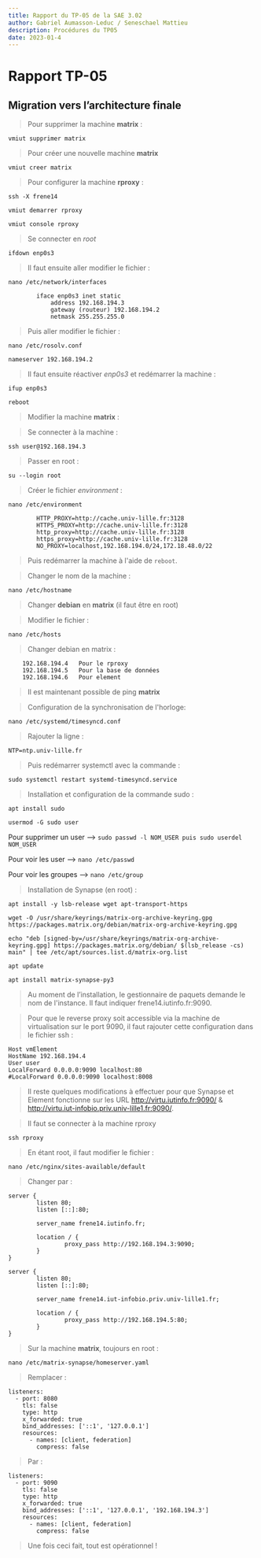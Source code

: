 ```yaml
---
title: Rapport du TP-05 de la SAE 3.02
author: Gabriel Aumasson-Leduc / Seneschael Mattieu
description: Procédures du TP05
date: 2023-01-4
---
```


# Rapport TP-05

## Migration vers l’architecture finale

>Pour supprimer la machine **matrix** :

`vmiut supprimer matrix`

>Pour créer une nouvelle machine **matrix**

`vmiut creer matrix`

>Pour configurer la machine **rproxy** :

`ssh -X frene14`


`vmiut demarrer rproxy`


`vmiut console rproxy`


>Se connecter en *root*

`ifdown enp0s3`
>Il faut ensuite aller modifier le fichier : 

`nano /etc/network/interfaces`

```
        iface enp0s3 inet static
            address 192.168.194.3
            gateway (routeur) 192.168.194.2
            netmask 255.255.255.0
```
>Puis aller modifier le fichier :
 
`nano /etc/rosolv.conf`

`nameserver 192.168.194.2`

>Il faut ensuite réactiver *enp0s3* et redémarrer la machine :

`ifup enp0s3`

`reboot`

>Modifier la machine **matrix** : 

>Se connecter à la machine : 

`ssh user@192.168.194.3`
>Passer en root :

`su --login root`
>Créer le fichier *environment* :

`nano /etc/environment`

```
        HTTP_PROXY=http://cache.univ-lille.fr:3128
        HTTPS_PROXY=http://cache.univ-lille.fr:3128
        http_proxy=http://cache.univ-lille.fr:3128
        https_proxy=http://cache.univ-lille.fr:3128
        NO_PROXY=localhost,192.168.194.0/24,172.18.48.0/22
```

>Puis redémarrer la machine à l'aide de `reboot`.

>Changer le nom de la machine :

`nano /etc/hostname`
    
>Changer **debian** en **matrix** (il faut être en root)

>Modifier le fichier :

`nano /etc/hosts`

>Changer debian en matrix : 
```
    192.168.194.4   Pour le rproxy
    192.168.194.5   Pour la base de données
    192.168.194.6   Pour element
```

>Il est maintenant possible de ping **matrix**

>Configuration de la synchronisation de l'horloge:

`nano /etc/systemd/timesyncd.conf`

>Rajouter la ligne : 

`NTP=ntp.univ-lille.fr`

>Puis redémarrer systemctl avec la commande : 

`sudo systemctl restart systemd-timesyncd.service`


>Installation et configuration de la commande sudo :

`apt install sudo `

`usermod -G sudo user`

Pour supprimer un user --> `sudo passwd -l NOM_USER puis sudo userdel NOM_USER`

Pour voir les user --> `nano /etc/passwd`

Pour voir les groupes --> `nano /etc/group`

>Installation de Synapse (en root) :

`apt install -y lsb-release wget apt-transport-https`

`wget -O /usr/share/keyrings/matrix-org-archive-keyring.gpg https://packages.matrix.org/debian/matrix-org-archive-keyring.gpg`

`echo "deb [signed-by=/usr/share/keyrings/matrix-org-archive-keyring.gpg] https://packages.matrix.org/debian/ $(lsb_release -cs) main" | tee /etc/apt/sources.list.d/matrix-org.list`

`apt update`

`apt install matrix-synapse-py3`

>Au moment de l’installation, le gestionnaire de paquets demande le nom de l'instance. Il faut indiquer frene14.iutinfo.fr:9090.

>Pour que le reverse proxy soit accessible via la machine de virtualisation sur le port 9090, il faut rajouter cette configuration dans le fichier ssh : 

```
Host vmElement
HostName 192.168.194.4
User user
LocalForward 0.0.0.0:9090 localhost:80
#LocalForward 0.0.0.0:9090 localhost:8008
```

>Il reste quelques modifications à effectuer pour que Synapse et Element fonctionne sur les URL http://virtu.iutinfo.fr:9090/ & http://virtu.iut-infobio.priv.univ-lille1.fr:9090/.

>Il faut se connecter à la machine rproxy

`ssh rproxy`

>En étant root, il faut modifier le fichier : 

`nano /etc/nginx/sites-available/default`

>Changer par : 
```
server {
        listen 80;
        listen [::]:80;

        server_name frene14.iutinfo.fr;

        location / {
                proxy_pass http://192.168.194.3:9090;
        }
}

server {
        listen 80;
        listen [::]:80;

        server_name frene14.iut-infobio.priv.univ-lille1.fr;

        location / {
                proxy_pass http://192.168.194.5:80;
        }
}
```

>Sur la machine **matrix**, toujours en root :

`nano /etc/matrix-synapse/homeserver.yaml`

>Remplacer :

```
listeners:
  - port: 8080
    tls: false
    type: http
    x_forwarded: true
    bind_addresses: ['::1', '127.0.0.1']
    resources:
      - names: [client, federation]
        compress: false
```

>Par :

```
listeners:
  - port: 9090
    tls: false
    type: http
    x_forwarded: true
    bind_addresses: ['::1', '127.0.0.1', '192.168.194.3']
    resources:
      - names: [client, federation]
        compress: false
```

>Une fois ceci fait, tout est opérationnel !